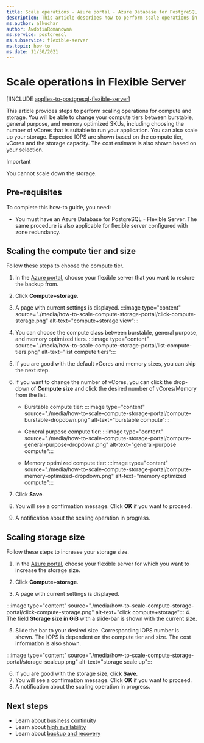 ```yaml
---
title: Scale operations - Azure portal - Azure Database for PostgreSQL - Flexible Server
description: This article describes how to perform scale operations in Azure Database for PostgreSQL through the Azure portal.
ms.author: alkuchar
author: AwdotiaRomanowna
ms.service: postgresql
ms.subservice: flexible-server
ms.topic: how-to
ms.date: 11/30/2021
---
```


# Scale operations in Flexible Server

[!INCLUDE [applies-to-postgresql-flexible-server](../includes/applies-to-postgresql-flexible-server.md)]

This article provides steps to perform scaling operations for compute and storage. You will be able to change your compute tiers between burstable, general purpose, and memory optimized SKUs, including choosing the number of vCores that is suitable to run your application. You can also scale up your storage. Expected IOPS are shown based on the compute tier, vCores and the storage capacity. The cost estimate is also shown based on your selection.

> [!IMPORTANT]
> You cannot scale down the storage.

## Pre-requisites

To complete this how-to guide, you need:

-   You must have an Azure Database for PostgreSQL - Flexible Server. The same procedure is also applicable for flexible server configured with zone redundancy.


## Scaling the compute tier and size

Follow these steps to choose the compute tier.
 
1.  In the [Azure portal](https://portal.azure.com/), choose your flexible server that you want to restore the backup from.

2.  Click **Compute+storage**.

3.  A page with current settings is displayed.
 :::image type="content" source="./media/how-to-scale-compute-storage-portal/click-compute-storage.png" alt-text="compute+storage view":::

4.  You can choose the compute class between burstable, general purpose, and memory optimized tiers.
   :::image type="content" source="./media/how-to-scale-compute-storage-portal/list-compute-tiers.png" alt-text="list compute tiers":::


5.  If you are good with the default vCores and memory sizes, you can skip the next step.

6.  If you want to change the number of vCores, you can click the drop-down of **Compute size** and click the desired number of vCores/Memory from the list.
    
    - Burstable compute tier:
    :::image type="content" source="./media/how-to-scale-compute-storage-portal/compute-burstable-dropdown.png" alt-text="burstable compute":::

    - General purpose compute tier:
    :::image type="content" source="./media/how-to-scale-compute-storage-portal/compute-general-purpose-dropdown.png" alt-text="general-purpose compute":::

    - Memory optimized compute tier:
    :::image type="content" source="./media/how-to-scale-compute-storage-portal/compute-memory-optimized-dropdown.png" alt-text="memory optimized compute":::

7.  Click **Save**. 
8.  You will see a confirmation message. Click **OK** if you want to proceed. 
9.  A notification about the scaling operation in progress.


## Scaling storage size

Follow these steps to increase your storage size.

1.  In the [Azure portal](https://portal.azure.com/), choose your flexible server for which you want to increase the storage size.
2.  Click **Compute+storage**.

3.  A page with current settings is displayed.
   
:::image type="content" source="./media/how-to-scale-compute-storage-portal/click-compute-storage.png" alt-text="click compute+storage":::
4.  The field **Storage size in GiB** with a slide-bar is shown with the current size.

5.  Slide the bar to your desired size. Corresponding IOPS number is shown. The IOPS is dependent on the compute tier and size. The cost information is also shown. 

 :::image type="content" source="./media/how-to-scale-compute-storage-portal/storage-scaleup.png" alt-text="storage scale up":::

6.  If you are good with the storage size, click **Save**. 
7.  You will see a confirmation message. Click **OK** if you want to proceed. 
8.  A notification about the scaling operation in progress.

## Next steps

-   Learn about [business continuity](./concepts-business-continuity.md)
-   Learn about [high availability](./concepts-high-availability.md)
-   Learn about [backup and recovery](./concepts-backup-restore.md)
